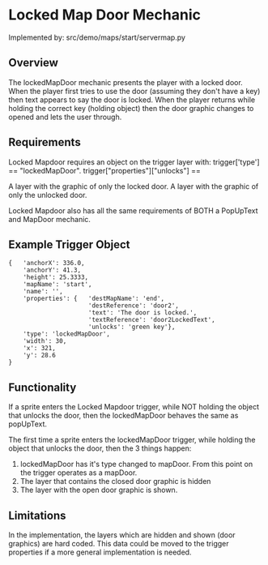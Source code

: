 # Locked Map Door Mechanic

Implemented by: src/demo/maps/start/servermap.py

## Overview
The lockedMapDoor mechanic presents the player with a locked door. When the player first tries 
to use the door (assuming they don't have a key) then text appears to say the door is locked. 
When the player returns while holding the correct key (holding object) then the door graphic 
changes to opened and lets the user through.

## Requirements
Locked Mapdoor requires an object on the trigger layer with:
trigger['type'] == "lockedMapDoor".
trigger["properties"]["unlocks"] == <name of holdable object that unlocks door>

A layer with the graphic of only the locked door.
A layer with the graphic of only the unlocked door.

Locked Mapdoor also has all the same requirements of BOTH a PopUpText and MapDoor mechanic.

## Example Trigger Object
```
{   'anchorX': 336.0,
    'anchorY': 41.3,
    'height': 25.3333,
    'mapName': 'start',
    'name': '',
    'properties': {   'destMapName': 'end',
                      'destReference': 'door2',
                      'text': 'The door is locked.',
                      'textReference': 'door2LockedText',
                      'unlocks': 'green key'},
    'type': 'lockedMapDoor',
    'width': 30,
    'x': 321,
    'y': 28.6
}
```

## Functionality
If a sprite enters the Locked Mapdoor trigger, while NOT holding the object
that unlocks the door, then the lockedMapDoor behaves the same as popUpText.

The first time a sprite enters the lockedMapDoor trigger, while holding the object
that unlocks the door, then the 3 things happen:
1) lockedMapDoor has it's type changed to mapDoor. From this point on the trigger operates
as a mapDoor.
2) The layer that contains the closed door graphic is hidden
3) The layer with the open door graphic is shown.

## Limitations
In the implementation, the layers which are hidden and shown (door graphics)
are hard coded. This data could be moved to the trigger properties if a more
general implementation is needed.